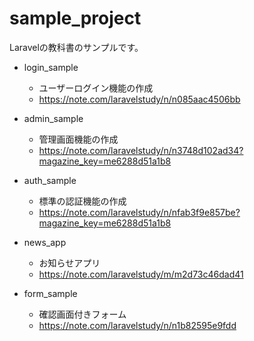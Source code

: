 # sample_project

Laravelの教科書のサンプルです。

- login_sample
	- ユーザーログイン機能の作成
	- https://note.com/laravelstudy/n/n085aac4506bb
	
- admin_sample
	- 管理画面機能の作成
	- https://note.com/laravelstudy/n/n3748d102ad34?magazine_key=me6288d51a1b8
	
- auth_sample
	- 標準の認証機能の作成
	- https://note.com/laravelstudy/n/nfab3f9e857be?magazine_key=me6288d51a1b8
	
- news_app
	- お知らせアプリ
	- https://note.com/laravelstudy/m/m2d73c46dad41
	
- form_sample
	- 確認画面付きフォーム
	- https://note.com/laravelstudy/n/n1b82595e9fdd